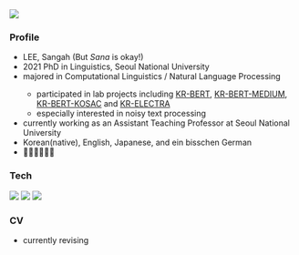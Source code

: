 <!-- ### Hi there 👋 -->

<!--
**sanaspberry/sanaspberry** is a ✨ _special_ ✨ repository because its `README.md` (this file) appears on your GitHub profile.

Here are some ideas to get you started:

- 🔭 I’m currently working on ...
- 🌱 I’m currently learning ...
- 👯 I’m looking to collaborate on ...
- 🤔 I’m looking for help with ...
- 💬 Ask me about ...
- 📫 How to reach me: ...
- 😄 Pronouns: ...
- ⚡ Fun fact: ...
-->

<img src="https://capsule-render.vercel.app/api?type=waving&color=0:F3FF00,100:00F0FF&height=200&section=header&text=sanascode&fontSize=50&fontColor=FFFFFF&fontAlignY=40" />

<h3>Profile</h3>
<ul>
  <li> LEE, Sangah (But <i>Sana</i> is okay!) </li>
  <li> 2021 PhD in Linguistics, Seoul National University </li>
  <li> majored in Computational Linguistics / Natural Language Processing </li>
  <ul>
    <li> participated in lab projects including <a href="https://github.com/snunlp/KR-BERT">KR-BERT</a>, <a href="https://github.com/snunlp/KR-BERT-MEDIUM">KR-BERT-MEDIUM</a>, <a href="https://github.com/snunlp/KR-BERT-KOSAC">KR-BERT-KOSAC</a> and <a href="https://github.com/snunlp/KR-ELECTRA">KR-ELECTRA</a> </li>
    <li> especially interested in noisy text processing </li>
  </ul>
  <li> currently working as an Assistant Teaching Professor at Seoul National University </li>
  <li> Korean(native), English, Japanese, and ein bisschen German </li>
  <li> 🏊🏻‍♀️🏃🏻🥊 </li>
  
</ul>

<h3 >Tech</h3>
<p>
  <img src="https://img.shields.io/badge/Python-3776AB?style=flat-square&logo=Python&logoColor=white" />
  <img src="https://img.shields.io/badge/PyTorch-EE4C2C?style=flat-square&logo=PyTorch&logoColor=white" />
  <img src="https://img.shields.io/badge/TensorFlow-FF6F00?style=flat-square&logo=TensorFlow&logoColor=white" />
</p>

<h3>CV</h3>
<ul>
  <li> currently revising </li>
</ul>
